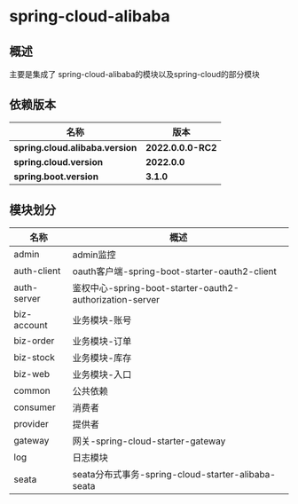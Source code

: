 # spring-cloud-alibaba



## 概述

主要是集成了 spring-cloud-alibaba的模块以及spring-cloud的部分模块



## 依赖版本

| 名称                             | 版本               |
| -------------------------------- | ------------------ |
| **spring.cloud.alibaba.version** | **2022.0.0.0-RC2** |
| **spring.cloud.version**         | **2022.0.0**       |
| **spring.boot.version**          | **3.1.0**          |



## 模块划分

| 名称        | 概述                                                     |
| ----------- | -------------------------------------------------------- |
| admin       | admin监控                                                |
| auth-client | oauth客户端-spring-boot-starter-oauth2-client            |
| auth-server | 鉴权中心-spring-boot-starter-oauth2-authorization-server |
| biz-account | 业务模块-账号                                            |
| biz-order   | 业务模块-订单                                            |
| biz-stock   | 业务模块-库存                                            |
| biz-web     | 业务模块-入口                                            |
| common      | 公共依赖                                                 |
| consumer    | 消费者                                                   |
| provider    | 提供者                                                   |
| gateway     | 网关-spring-cloud-starter-gateway                        |
| log         | 日志模块                                                 |
| seata       | seata分布式事务-spring-cloud-starter-alibaba-seata       |
